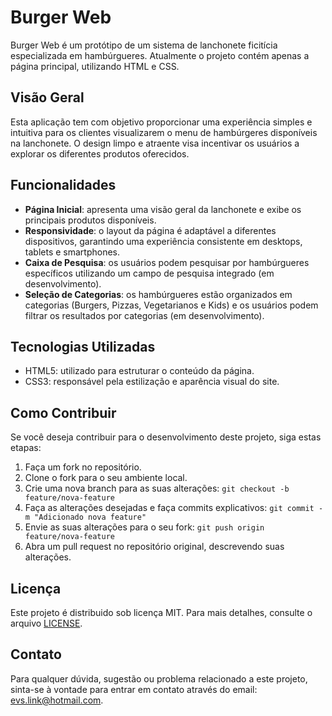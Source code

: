 # Burger Web

Burger Web é um protótipo de um sistema de lanchonete ficitícia especializada em hambúrgueres. Atualmente o projeto contém apenas a página principal, utilizando HTML e CSS.

## Visão Geral

Esta aplicação tem com objetivo proporcionar uma experiência simples e intuitiva para os clientes visualizarem o menu de hambúrgeres disponíveis na lanchonete. O design limpo e atraente visa incentivar os usuários a explorar os diferentes produtos oferecidos.

## Funcionalidades

- **Página Inicial**: apresenta uma visão geral da lanchonete e exibe os principais produtos disponíveis.
- **Responsividade**: o layout da página é adaptável a diferentes dispositivos, garantindo uma experiência consistente em desktops, tablets e smartphones.
- **Caixa de Pesquisa**: os usuários podem pesquisar por hambúrgueres específicos utilizando um campo de pesquisa integrado (em desenvolvimento).
- **Seleção de Categorias**: os hambúrgueres estão organizados em categorias (Burgers, Pizzas, Vegetarianos e Kids) e os usuários podem filtrar os resultados por categorias (em desenvolvimento).

## Tecnologias Utilizadas

- HTML5: utilizado para estruturar o conteúdo da página.
- CSS3: responsável pela estilização e aparência visual do site.

## Como Contribuir

Se você deseja contribuir para o desenvolvimento deste projeto, siga estas etapas:

1. Faça um fork no repositório.
2. Clone o fork para o seu ambiente local.
3. Crie uma nova branch para as suas alterações: `git checkout -b feature/nova-feature`
4. Faça as alterações desejadas e faça commits explicativos: `git commit -m "Adicionado nova feature"`
5. Envie as suas alterações para o seu fork: `git push origin feature/nova-feature`
6. Abra um pull request no repositório original, descrevendo suas alterações.

## Licença

Este projeto é distribuido sob licença MIT. Para mais detalhes, consulte o arquivo [LICENSE](LICENSE).

## Contato

Para qualquer dúvida, sugestão ou problema relacionado a este projeto, sinta-se à vontade para entrar em contato através do email: evs.link@hotmail.com.
